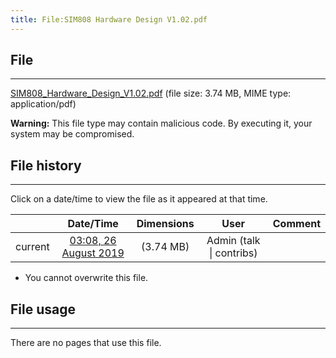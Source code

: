 ```yaml
---
title: File:SIM808 Hardware Design V1.02.pdf
---
```


## File
--------

[SIM808_Hardware_Design_V1.02.pdf](https://wiki.elecrow.com/images/e/e8/SIM808_Hardware_Design_V1.02.pdf) (file size: 3.74 MB, MIME type: application/pdf)

**Warning:** This file type may contain malicious code. By executing it, your system may be compromised.

## File history
--------

Click on a date/time to view the file as it appeared at that time.

|         |                          Date/Time                           | Dimensions  |                             User                             | Comment |
| :-----: | :----------------------------------------------------------: | :---------: | :----------------------------------------------------------: | :-----: |
| current | [03:08, 26 August 2019](https://wiki.elecrow.com/images/e/e8/SIM808_Hardware_Design_V1.02.pdf) | (3.74 MB) | Admin (talk \| contribs) |         |

- You cannot overwrite this file.

## File usage
--------

There are no pages that use this file.